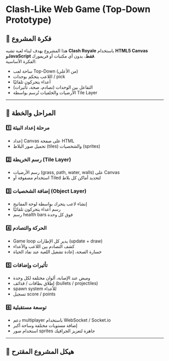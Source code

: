 # Clash-Like Web Game (Top-Down Prototype)

## 🚀 فكرة المشروع
هذا المشروع يهدف لبناء لعبة تشبه **Clash Royale** باستخدام **HTML5 Canvas وJavaScript فقط**، بدون أي مكتبات أو فريمورك.  
الفكرة الأساسية:  
- ساحة لعب Top-Down (من الأعلى)  
- اللاعب يتحكم بوحدات / pick  
- أعداء يتحركون تلقائيًا  
- التفاعل بين الوحدات (تصادم، صحة، تأثيرات)  
- الأرضيات والخلفيات تُرسم بواسطة Tile Layer  

---

## 🧩 المراحل والخطة
### 1️⃣ مرحلة إعداد البيئة
- إعداد Canvas على صفحة HTML
- تحميل صور البلاط (tiles) والشخصيات (sprites)

### 2️⃣ رسم الخريطة (Tile Layer)
- رسم الأرضيات (grass, path, water, walls) على Canvas  
- استخدام مصفوفة أو Tiled لتحديد أماكن كل بلاط  

### 3️⃣ إضافة الشخصيات (Object Layer)
- إنشاء لاعب يتحرك بواسطة لوحة المفاتيح  
- رسم أعداء يتحركون تلقائيًا  
- رسم health bars فوق كل وحدة  

### 4️⃣ الحركة والتصادم
- Game loop يدير كل الإطارات (update + draw)  
- كشف التصادم بين اللاعب والأعداء  
- خسارة الصحة، إعادة تشغيل اللعبة عند نفاد الحياة  

### 5️⃣ تأثيرات وإضافات
- وميض عند الإصابة، ألوان مختلفة لكل وحدة  
- إطلاق بطاقات / قذائف (bullets / projectiles)  
- spawn system للأعداء  
- تسجيل score / points  

### 6️⃣ توسعة مستقبلية
- دعم multiplayer باستخدام WebSocket / Socket.io  
- إضافة مستويات مختلفة وساحة أكبر  
- استخدام صور sprites جاهزة لتعزيز الجرافيك  

---

## 📂 هيكل المشروع المقترح
